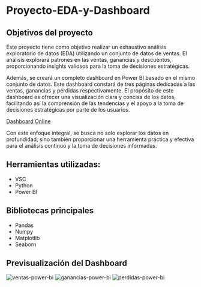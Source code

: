# Proyecto-EDA-y-Dashboard

## Objetivos del proyecto
Este proyecto tiene como objetivo realizar un exhaustivo análisis exploratorio de datos (EDA) utilizando un conjunto de datos de ventas. El análisis explorará patrones en las ventas, ganancias y descuentos, proporcionando insights valiosos para la toma de decisiones estratégicas.

Además, se creará un completo dashboard en Power BI basado en el mismo conjunto de datos. Este dashboard constará de tres páginas dedicadas a las ventas, ganancias y pérdidas respectivamente. El propósito de este dashboard es ofrecer una visualización clara y concisa de los datos, facilitando así la comprensión de las tendencias y el apoyo a la toma de decisiones estratégicas por parte de los usuarios.

[Dashboard Online](https://app.powerbi.com/view?r=eyJrIjoiYWJmMmY2YjktMWQ1MS00ODYxLTgyNDMtMjE3Y2QzODU1MGE5IiwidCI6IjZiNzEzZTlhLTJhNGItNGMyYi1iZjc4LWRlODE2OGJjODdmMSIsImMiOjR9)

Con este enfoque integral, se busca no solo explorar los datos en profundidad, sino también proporcionar una herramienta práctica y efectiva para el análisis continuo y la toma de decisiones informadas.

## Herramientas utilizadas:
- VSC
- Python
- Power BI
## Bibliotecas principales
- Pandas
- Numpy
- Matplotlib
- Seaborn

## Previsualización del Dashboard

![ventas-power-bi](https://github.com/toby5599/Proyecto-EDA-y-Dashboard/assets/131751919/0fe84884-f9af-49ca-b666-c3371ab2ce55)
![ganancias-power-bi](https://github.com/toby5599/Proyecto-EDA-y-Dashboard/assets/131751919/50eee3ae-c799-4d06-9f2a-53ce065c5dad)
![perdidas-power-bi](https://github.com/toby5599/Proyecto-EDA-y-Dashboard/assets/131751919/08af2430-d48a-4c6f-88c9-d1ad08fef36c)
